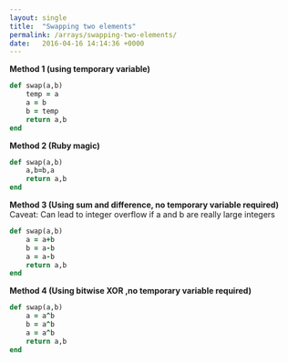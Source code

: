 ```yaml
---
layout: single
title:  "Swapping two elements"
permalink: /arrays/swapping-two-elements/
date:   2016-04-16 14:14:36 +0000
---
```



**Method 1 (using temporary variable)**

```ruby
def swap(a,b)
    temp = a
    a = b
    b = temp
    return a,b
end
```

**Method 2 (Ruby magic)**

```ruby
def swap(a,b)
    a,b=b,a
    return a,b
end
```

**Method 3 (Using sum and difference, no temporary variable required)**
Caveat: Can lead to integer overflow if a and b are really large integers

```ruby
def swap(a,b)
    a = a+b
    b = a-b
    a = a-b
    return a,b
end
```

**Method 4 (Using bitwise XOR ,no temporary variable required)**

```ruby
def swap(a,b)
    a = a^b
    b = a^b
    a = a^b
    return a,b
end
```